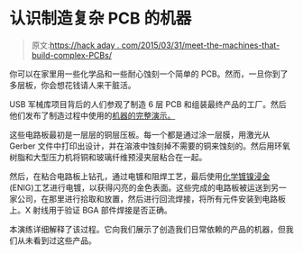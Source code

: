 # 认识制造复杂 PCB 的机器

> 原文:[https://hack aday . com/2015/03/31/meet-the-machines-that-build-complex-PCBs/](https://hackaday.com/2015/03/31/meet-the-machines-that-build-complex-pcbs/)

你可以在家里用一些化学品和一些耐心蚀刻一个简单的 PCB。然而，一旦你到了多层板，你会想花钱请人来干脏活。

USB 军械库项目背后的人们参观了制造 6 层 PCB 和组装最终产品的工厂。然后他们发布了制造过程中使用的[机器的完整演示。](https://www.crowdsupply.com/inverse-path/usb-armory/manufacturing-process)

这些电路板最初是一层层的铜层压板。每一个都是通过涂一层膜，用激光从 Gerber 文件中打印出设计，并在溶液中蚀刻掉不需要的铜来蚀刻的。然后用环氧树脂和大型压力机将铜和玻璃纤维预浸夹层粘合在一起。

然后，在粘合电路板上钻孔，通过电镀和阻焊工艺，最后使用[化学镀镍浸金](http://en.wikipedia.org/wiki/Electroless_nickel_immersion_gold) (ENIG)工艺进行电镀，以获得闪亮的金色表面。这些完成的电路板被运送到另一家公司，在那里进行拾取和放置，然后进行回流焊接，将所有元件安装到电路板上。X 射线用于验证 BGA 部件焊接是否正确。

本演练详细解释了该过程。它向我们展示了创造我们日常依赖的产品的机器，但我们从未看到过这些产品。